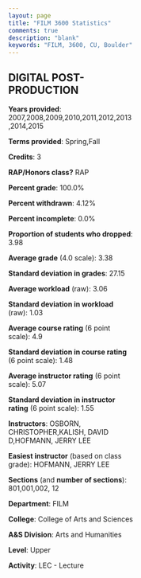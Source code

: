 ```yaml
---
layout: page
title: "FILM 3600 Statistics"
comments: true
description: "blank"
keywords: "FILM, 3600, CU, Boulder"
--- 
```

<head>
<script src="https://ajax.googleapis.com/ajax/libs/jquery/2.1.3/jquery.min.js"></script>
<script src="https://dl.dropboxusercontent.com/s/pc42nxpaw1ea4o9/highcharts.js?dl=0"></script>
<!-- <script src="../assets/js/highcharts.js"></script> -->
<style type="text/css">@font-face {
	font-family: "Bebas Neue";
	src: url(https://www.filehosting.org/file/details/544349/BebasNeue%20Regular.otf) format("opentype");
	}
	h1.Bebas { 
		font-family: "Bebas Neue", Verdana, Tahoma;
	}
</style>
</head>
<body>
	<div id="container" style="float: right; width: 45%; height: 88%; margin-left: 2.5%; margin-right: 2.5%;"></div>
	<script language="JavaScript">
		$(document).ready(function() {
		var chart = {type: 'column'};
		var title = {text: 'Grade Distribution'};
		var xAxis = {categories: ['A','B','C','D','F'],crosshair: true};
		var yAxis = {min: 0,title: {text: 'Percentage'}};
		var tooltip = {headerFormat: '<center><b><span style="font-size:20px">{point.key}</span></b></center>',
		               pointFormat: '<td style="padding:0"><b>{point.y:.1f}%</b></td>',
		               footerFormat: '</table>',shared: true,useHTML: true};
		var plotOptions = {column: {pointPadding: 0.0,borderWidth: 0}};  
		var credits = {enabled: false};var series= [{name: 'Percent',data: [56.22,31.8,11.06,0.92,0.0,]}];
		var json = {};
		json.chart = chart;
		json.title = title;
		json.tooltip = tooltip;
		json.xAxis = xAxis;
		json.yAxis = yAxis;  
		json.series = series;
		json.plotOptions = plotOptions;  
		json.credits = credits;
		$('#container').highcharts(json);
	});
	</script>
</body>
			   
## DIGITAL POST-PRODUCTION

**Years provided**: 2007,2008,2009,2010,2011,2012,2013,2014,2015

**Terms provided**: Spring,Fall

**Credits**: 3

**RAP/Honors class?** RAP

**Percent grade**: 100.0%

**Percent withdrawn**: 4.12%

**Percent incomplete**: 0.0%

**Proportion of students who dropped**: 3.98

**Average grade** (4.0 scale): 3.38

**Standard deviation in grades**: 27.15

**Average workload** (raw): 3.06

**Standard deviation in workload** (raw): 1.03

**Average course rating** (6 point scale): 4.9

**Standard deviation in course rating** (6 point scale): 1.48

**Average instructor rating** (6 point scale): 5.07

**Standard deviation in instructor rating** (6 point scale): 1.55

**Instructors**: OSBORN, CHRISTOPHER,KALISH, DAVID D,HOFMANN, JERRY LEE

**Easiest instructor** (based on class grade): HOFMANN, JERRY LEE

**Sections** (and **number of sections**): 801,001,002, 12

**Department**: FILM

**College**: College of Arts and Sciences

**A&S Division**: Arts and Humanities

**Level**: Upper

**Activity**: LEC - Lecture